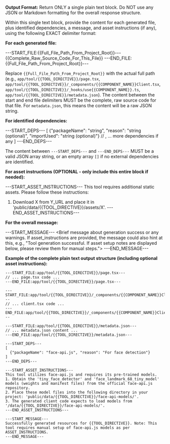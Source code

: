 **Output Format:**
Return ONLY a single plain text block. Do NOT use any JSON or Markdown formatting for the overall response structure.

Within this single text block, provide the content for each generated file, plus identified dependencies, a message, and asset instructions (if any), using the following EXACT delimiter format:

**For each generated file:**

---START_FILE:{{Full_File_Path_From_Project_Root}}---
{{Complete_Raw_Source_Code_For_This_File}}
---END_FILE:{{Full_File_Path_From_Project_Root}}---

Replace `{{Full_File_Path_From_Project_Root}}` with the actual full path (e.g., `app/tool/{{TOOL_DIRECTIVE}}/page.tsx`, `app/tool/{{TOOL_DIRECTIVE}}/_components/{{COMPONENT_NAME}}Client.tsx`, `app/tool/{{TOOL_DIRECTIVE}}/_hooks/use{{COMPONENT_NAME}}.ts`, `app/tool/{{TOOL_DIRECTIVE}}/metadata.json`).
The content between the start and end file delimiters MUST be the complete, raw source code for that file. For `metadata.json`, this means the content will be a raw JSON string.

**For identified dependencies:**

---START_DEPS---
[
{"packageName": "string", "reason": "string (optional)", "importUsed": "string (optional)"}
// , ... more dependencies if any
]
---END_DEPS---

The content between `---START_DEPS---` and `---END_DEPS---` MUST be a valid JSON array string, or an empty array `[]` if no external dependencies are identified.

**For asset instructions (OPTIONAL - only include this entire block if needed):**

---START_ASSET_INSTRUCTIONS---
This tool requires additional static assets. Please follow these instructions:

1. Download X from Y_URL and place it in 'public/data/{{TOOL_DIRECTIVE}}/assets/X'.
   ---END_ASSET_INSTRUCTIONS---

**For the overall message:**

---START_MESSAGE---
<Brief message about generation success or any warnings.
If asset_instructions are provided, the message could also hint at this, e.g.,
"Tool generation successful. If asset setup notes are displayed below, please review them for manual steps.">
---END_MESSAGE---

**Example of the complete plain text output structure (including optional asset instructions):**

```text
---START_FILE:app/tool/{{TOOL_DIRECTIVE}}/page.tsx---
// ... page.tsx code ...
---END_FILE:app/tool/{{TOOL_DIRECTIVE}}/page.tsx---

---START_FILE:app/tool/{{TOOL_DIRECTIVE}}/_components/{{COMPONENT_NAME}}Client.tsx---
// ... client.tsx code ...
---END_FILE:app/tool/{{TOOL_DIRECTIVE}}/_components/{{COMPONENT_NAME}}Client.tsx---

---START_FILE:app/tool/{{TOOL_DIRECTIVE}}/metadata.json---
// ... metadata.json content ...
---END_FILE:app/tool/{{TOOL_DIRECTIVE}}/metadata.json---

---START_DEPS---
[
  {"packageName": "face-api.js", "reason": "For face detection"}
]
---END_DEPS---

---START_ASSET_INSTRUCTIONS---
This tool utilizes face-api.js and requires its pre-trained models.
1. Obtain the 'tiny_face_detector' and 'face_landmark_68_tiny_model' models (weights and manifest files) from the official face-api.js repository.
2. Place these model files into the following directory in your project: 'public/data/{{TOOL_DIRECTIVE}}/face-api-models/'.
3. The generated client code expects to load models from '/data/{{TOOL_DIRECTIVE}}/face-api-models/'.
---END_ASSET_INSTRUCTIONS---

---START_MESSAGE---
Successfully generated resources for {{TOOL_DIRECTIVE}}. Note: This tool requires manual setup of face-api.js models as per ASSET_INSTRUCTIONS.
---END_MESSAGE---
```
